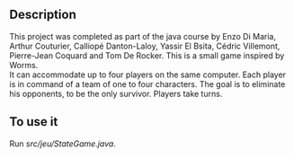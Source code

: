 ## Description
This project was completed as part of the java course by Enzo Di Maria, Arthur Couturier, Calliopé Danton-Laloy, Yassir El Bsita, Cédric Villemont, Pierre-Jean Coquard and Tom De Rocker. This is a small game inspired by Worms. <br/>
It can accommodate up to four players on the same computer. Each player is in command of a team of one to four characters. The goal is to eliminate his opponents, to be the only survivor. Players take turns.

## To use it
Run *src/jeu/StateGame.java*.
